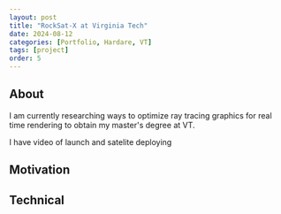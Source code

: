 ```yaml
---
layout: post
title: "RockSat-X at Virginia Tech"
date: 2024-08-12
categories: [Portfolio, Hardare, VT]
tags: [project]
order: 5
---
```



## About
I am currently researching ways to optimize ray tracing graphics for real time rendering to obtain my master's degree at VT.

I have video of launch and satelite deploying

## Motivation

## Technical